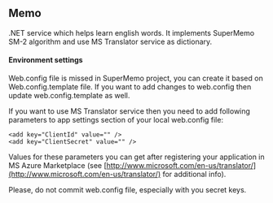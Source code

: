 ## Memo

.NET service which helps learn english words. It implements SuperMemo SM-2 algorithm and use MS Translator service as dictionary.

#### Environment settings

Web.config file is missed in SuperMemo project, you can create it based on Web.config.template file. If you want to add changes to web.config then update web.config.template as well.

If you want to use MS Translator service then you need to add following parameters to app settings section of your local web.config file:  
  
    <add key="ClientId" value="" />  
    <add key="ClientSecret" value="" />

Values for these parameters you can get after registering your application in MS Azure Marketplace (see [http://www.microsoft.com/en-us/translator/](http://www.microsoft.com/en-us/translator/) for additional info).

Please, do not commit web.config file, especially with you secret keys.
